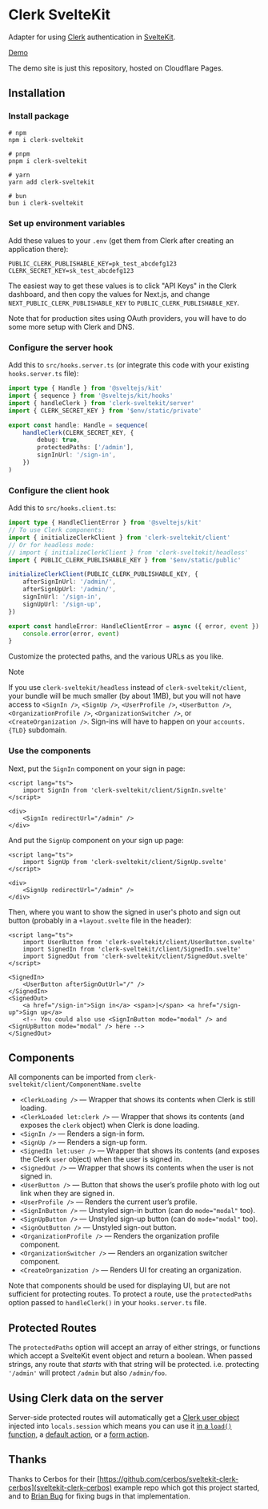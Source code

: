 # Clerk SvelteKit

Adapter for using [Clerk](https://clerk.com/) authentication in [SvelteKit](https://kit.svelte.dev/).

[Demo](https://clerk-sveltekit.markjaquith.com/)

The demo site is just this repository, hosted on Cloudflare Pages.

## Installation

### Install package

```
# npm
npm i clerk-sveltekit

# pnpm
pnpm i clerk-sveltekit

# yarn
yarn add clerk-sveltekit

# bun
bun i clerk-sveltekit
```

### Set up environment variables

Add these values to your `.env` (get them from Clerk after creating an application there):

```env
PUBLIC_CLERK_PUBLISHABLE_KEY=pk_test_abcdefg123
CLERK_SECRET_KEY=sk_test_abcdefg123
```

The easiest way to get these values is to click "API Keys" in the Clerk dashboard, and then copy the values for Next.js, and change `NEXT_PUBLIC_CLERK_PUBLISHABLE_KEY` to `PUBLIC_CLERK_PUBLISHABLE_KEY`.

Note that for production sites using OAuth providers, you will have to do some more setup with Clerk and DNS.

### Configure the server hook

Add this to `src/hooks.server.ts` (or integrate this code with your existing `hooks.server.ts` file):

```typescript
import type { Handle } from '@sveltejs/kit'
import { sequence } from '@sveltejs/kit/hooks'
import { handleClerk } from 'clerk-sveltekit/server'
import { CLERK_SECRET_KEY } from '$env/static/private'

export const handle: Handle = sequence(
	handleClerk(CLERK_SECRET_KEY, {
		debug: true,
		protectedPaths: ['/admin'],
		signInUrl: '/sign-in',
	})
)
```

### Configure the client hook

Add this to `src/hooks.client.ts`:

```typescript
import type { HandleClientError } from '@sveltejs/kit'
// To use Clerk components:
import { initializeClerkClient } from 'clerk-sveltekit/client'
// Or for headless mode:
// import { initializeClerkClient } from 'clerk-sveltekit/headless'
import { PUBLIC_CLERK_PUBLISHABLE_KEY } from '$env/static/public'

initializeClerkClient(PUBLIC_CLERK_PUBLISHABLE_KEY, {
	afterSignInUrl: '/admin/',
	afterSignUpUrl: '/admin/',
	signInUrl: '/sign-in',
	signUpUrl: '/sign-up',
})

export const handleError: HandleClientError = async ({ error, event }) => {
	console.error(error, event)
}
```

Customize the protected paths, and the various URLs as you like.

> [!NOTE]
> If you use `clerk-sveltekit/headless` instead of `clerk-sveltekit/client`, your bundle will be much smaller (by about 1MB), but you will not have access to `<SignIn />`, `<SignUp />`, `<UserProfile />`, `<UserButton />`, `<OrganizationProfile />`, `<OrganizationSwitcher />`, or `<CreateOrganization />`. Sign-ins will have to happen on your `accounts.{TLD}` subdomain.

### Use the components

Next, put the `SignIn` component on your sign in page:

```svelte
<script lang="ts">
	import SignIn from 'clerk-sveltekit/client/SignIn.svelte'
</script>

<div>
	<SignIn redirectUrl="/admin" />
</div>
```

And put the `SignUp` component on your sign up page:

```svelte
<script lang="ts">
	import SignUp from 'clerk-sveltekit/client/SignUp.svelte'
</script>

<div>
	<SignUp redirectUrl="/admin" />
</div>
```

Then, where you want to show the signed in user's photo and sign out button (probably in a `+layout.svelte` file in the header):

```svelte
<script lang="ts">
	import UserButton from 'clerk-sveltekit/client/UserButton.svelte'
	import SignedIn from 'clerk-sveltekit/client/SignedIn.svelte'
	import SignedOut from 'clerk-sveltekit/client/SignedOut.svelte'
</script>

<SignedIn>
	<UserButton afterSignOutUrl="/" />
</SignedIn>
<SignedOut>
	<a href="/sign-in">Sign in</a> <span>|</span> <a href="/sign-up">Sign up</a>
	<!-- You could also use <SignInButton mode="modal" /> and <SignUpButton mode="modal" /> here -->
</SignedOut>
```

## Components

All components can be imported from `clerk-sveltekit/client/ComponentName.svelte`

- `<ClerkLoading />` — Wrapper that shows its contents when Clerk is still loading.
- `<ClerkLoaded let:clerk />` — Wrapper that shows its contents (and exposes the `clerk` object) when Clerk is done loading.
- `<SignIn />` — Renders a sign-in form.
- `<SignUp />` — Renders a sign-up form.
- `<SignedIn let:user />` — Wrapper that shows its contents (and exposes the Clerk `user` object) when the user is signed in.
- `<SignedOut />` — Wrapper that shows its contents when the user is not signed in.
- `<UserButton />` — Button that shows the user’s profile photo with log out link when they are signed in.
- `<UserProfile />` — Renders the current user’s profile.
- `<SignInButton />` — Unstyled sign-in button (can do `mode="modal"` too).
- `<SignUpButton />` — Unstyled sign-up button (can do `mode="modal"` too).
- `<SignOutButton />` — Unstyled sign-out button.
- `<OrganizationProfile />` — Renders the organization profile component.
- `<OrganizationSwitcher />` — Renders an organization switcher component.
- `<CreateOrganization />` — Renders UI for creating an organization.

Note that components should be used for displaying UI, but are not sufficient for protecting routes. To protect a route, use the `protectedPaths` option passed to `handleClerk()` in your `hooks.server.ts` file.

## Protected Routes

The `protectedPaths` option will accept an array of either strings, or functions which accept a SvelteKit event object and return a boolean. When passed strings, any route that _starts_ with that string will be protected. i.e. protecting `'/admin'` will protect `/admin` but also `/admin/foo`.

## Using Clerk data on the server

Server-side protected routes will automatically get a [Clerk user object](https://clerk.com/docs/references/javascript/user/user) injected into `locals.session` which means you can use it [in a `load()` function](https://kit.svelte.dev/docs/form-actions#loading-data), a [default action](https://kit.svelte.dev/docs/form-actions#default-actions), or a [form action](https://kit.svelte.dev/docs/form-actions).

## Thanks

Thanks to Cerbos for their [https://github.com/cerbos/sveltekit-clerk-cerbos](sveltekit-clerk-cerbos) example repo which got this project started, and to [Brian Bug](https://thebrianbug.com/) for fixing bugs in that implementation.
